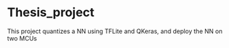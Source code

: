 # Thesis_project
 This project quantizes a NN using TFLite and QKeras, and deploy the NN on two MCUs
